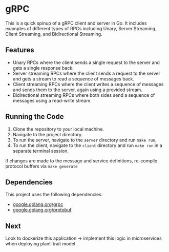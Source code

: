 # gRPC 
This is a quick spinup of a gRPC client and server in Go. It includes examples of different types of RPCs including Unary, Server Streaming, Client Streaming, and Bidirectional Streaming.

## Features
- Unary RPCs where the client sends a single request to the server and gets a single response back.
- Server streaming RPCs where the client sends a request to the server and gets a stream to read a sequence of messages back.
- Client streaming RPCs where the client writes a sequence of messages and sends them to the server, again using a provided stream.
- Bidirectional streaming RPCs where both sides send a sequence of messages using a read-write stream.

## Running the Code

1. Clone the repository to your local machine.
2. Navigate to the project directory.
3. To run the server, navigate to the `server` directory and run `make run`.
4. To run the client, navigate to the `client` directory and run `make run` in a separate terminal session.

If changes are made to the message and service definitions, re-compile protocol buffers via `make generate`
## Dependencies

This project uses the following dependencies:
- [google.golang.org/grpc](https://pkg.go.dev/google.golang.org/grpc)
- [google.golang.org/protobuf](https://pkg.go.dev/google.golang.org/protobuf)

## Next
Look to dockerize this application -> implement this logic in microservices when deploying plant-trait model
